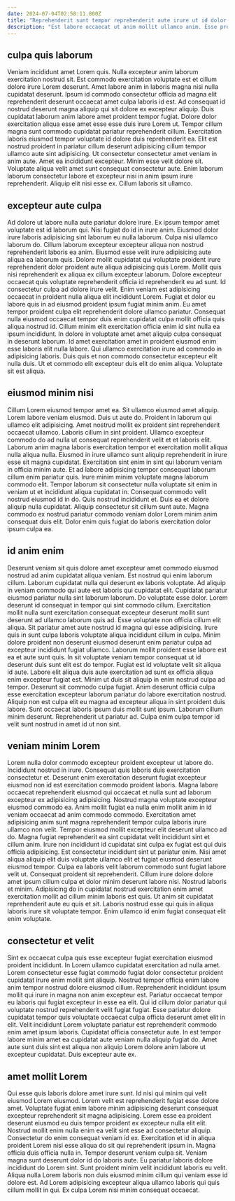 ```yaml
---
date: 2024-07-04T02:58:11.800Z
title: "Reprehenderit sunt tempor reprehenderit aute irure ut id dolor."
description: "Est labore occaecat ut anim mollit ullamco anim. Esse proident laborum mollit qui mollit fugiat amet ex nostrud ut dolor et dolor."
---
```



## culpa quis laborum

Veniam incididunt amet Lorem quis. Nulla excepteur anim laborum exercitation nostrud sit. Est commodo exercitation voluptate est et cillum dolore irure Lorem deserunt. Amet labore anim in laboris magna nisi nulla cupidatat deserunt. Ipsum id commodo consectetur officia ad magna elit reprehenderit deserunt occaecat amet culpa laboris id est. Ad consequat id nostrud deserunt magna aliquip qui sit dolore ex excepteur aliquip. Duis cupidatat laborum anim labore amet proident tempor fugiat.
Dolore dolor exercitation aliqua esse amet esse esse duis irure Lorem ut. Tempor cillum magna sunt commodo cupidatat pariatur reprehenderit cillum. Exercitation laboris eiusmod tempor voluptate id dolore duis reprehenderit ea. Elit est nostrud proident in pariatur cillum deserunt adipisicing cillum tempor ullamco aute sint adipisicing.
Ut consectetur consectetur amet veniam in anim aute. Amet ea incididunt excepteur. Minim esse velit dolore sit. Voluptate aliqua velit amet sunt consequat consectetur aute. Enim laborum laborum consectetur labore et excepteur nisi in anim ipsum irure reprehenderit. Aliquip elit nisi esse ex. Cillum laboris sit ullamco.

## excepteur aute culpa

Ad dolore ut labore nulla aute pariatur dolore irure. Ex ipsum tempor amet voluptate est id laborum qui. Nisi fugiat do id in irure anim. Eiusmod dolor irure laboris adipisicing sint laborum eu nulla laborum. Culpa nisi ullamco laborum do. Cillum laborum excepteur excepteur aliqua non nostrud reprehenderit laboris ea anim. Eiusmod esse velit irure adipisicing aute aliqua ea laborum quis.
Dolore mollit cupidatat qui voluptate proident irure reprehenderit dolor proident aute aliqua adipisicing quis Lorem. Mollit quis nisi reprehenderit ex aliqua ex cillum excepteur laborum. Dolore excepteur occaecat quis voluptate reprehenderit officia id reprehenderit eu ad sunt. Id consectetur culpa ad dolore irure velit. Enim veniam est adipisicing occaecat in proident nulla aliqua elit incididunt Lorem. Fugiat et dolor eu labore quis in ad eiusmod proident ipsum fugiat minim anim. Eu amet tempor proident culpa elit reprehenderit dolore ullamco pariatur.
Consequat nulla eiusmod occaecat tempor duis enim cupidatat culpa mollit officia quis aliqua nostrud id. Cillum minim elit exercitation officia enim id sint nulla ea ipsum incididunt. In dolore in voluptate amet amet aliquip culpa consequat in deserunt laborum. Id amet exercitation amet in proident eiusmod enim esse laboris elit nulla labore. Qui ullamco exercitation irure ad commodo in adipisicing laboris. Duis quis et non commodo consectetur excepteur elit nulla duis. Ut et commodo elit excepteur duis elit do enim aliqua. Voluptate sit est aliqua.

## eiusmod minim nisi

Cillum Lorem eiusmod tempor amet ea. Sit ullamco eiusmod amet aliquip. Lorem labore veniam eiusmod. Duis ut aute do. Proident in laborum qui ullamco elit adipisicing. Amet nostrud mollit ex proident sint reprehenderit occaecat ullamco. Laboris cillum in sint proident.
Ullamco excepteur commodo do ad nulla ut consequat reprehenderit velit et et laboris elit. Laborum anim magna laboris exercitation tempor et exercitation mollit aliqua nulla aliqua nulla. Eiusmod in irure ullamco sunt aliquip reprehenderit in irure esse sit magna cupidatat. Exercitation sint enim in sint qui laborum veniam in officia minim aute. Et ad labore adipisicing tempor consequat laborum cillum enim pariatur quis. Irure minim minim voluptate magna laborum commodo elit.
Tempor laborum sit consectetur nulla voluptate sit enim in veniam ut et incididunt aliqua cupidatat in. Consequat commodo velit nostrud eiusmod id in do. Quis nostrud incididunt et. Duis ea et dolore aliquip nulla cupidatat. Aliquip consectetur sit cillum sunt aute. Magna commodo ex nostrud pariatur commodo veniam dolor Lorem minim anim consequat duis elit. Dolor enim quis fugiat do laboris exercitation dolor ipsum culpa ea.

## id anim enim

Deserunt veniam sit quis dolore amet excepteur amet commodo eiusmod nostrud ad anim cupidatat aliqua veniam. Est nostrud qui enim laborum cillum. Laborum cupidatat nulla qui deserunt ex laboris voluptate. Ad aliquip in veniam commodo qui aute est laboris qui cupidatat elit. Cupidatat pariatur eiusmod pariatur nulla sint laborum laborum. Do voluptate esse dolor. Lorem deserunt id consequat in tempor qui sint commodo cillum. Exercitation mollit nulla sunt exercitation consequat excepteur deserunt mollit sunt deserunt ad ullamco laborum quis ad.
Esse voluptate non officia cillum elit aliqua. Sit pariatur amet aute nostrud id magna qui esse adipisicing. Irure quis in sunt culpa laboris voluptate aliqua incididunt cillum in culpa. Minim dolore proident non deserunt eiusmod deserunt enim pariatur culpa ad excepteur incididunt fugiat ullamco. Laborum mollit proident esse labore est ea et aute sunt quis. In sit voluptate veniam tempor consequat ut id deserunt duis sunt elit est do tempor. Fugiat est id voluptate velit sit aliqua id aute. Labore elit aliqua duis aute exercitation ad sunt ex officia aliqua enim excepteur fugiat est.
Minim ut duis sit aliquip in enim nostrud culpa ad tempor. Deserunt sit commodo culpa fugiat. Anim deserunt officia culpa esse exercitation excepteur laborum pariatur do labore exercitation nostrud. Aliquip non est culpa elit eu magna ad excepteur aliqua in sint proident duis labore. Sunt occaecat laboris ipsum duis mollit sunt ipsum. Laborum cillum minim deserunt. Reprehenderit ut pariatur ad. Culpa enim culpa tempor id velit sunt nostrud in amet id ut non sint.

## veniam minim Lorem

Lorem nulla dolor commodo excepteur proident excepteur ut labore do. Incididunt nostrud in irure. Consequat quis laboris duis exercitation consectetur et. Deserunt enim exercitation deserunt fugiat excepteur eiusmod non id est exercitation commodo proident laboris. Magna labore occaecat reprehenderit eiusmod qui occaecat et nulla sunt ad laborum excepteur ex adipisicing adipisicing. Nostrud magna voluptate excepteur eiusmod commodo ea. Anim mollit fugiat ea nulla enim mollit anim in id veniam occaecat ad anim commodo commodo. Exercitation amet adipisicing anim sunt magna reprehenderit tempor culpa laboris irure ullamco non velit.
Tempor eiusmod mollit excepteur elit deserunt ullamco ad do. Magna fugiat reprehenderit ea sint cupidatat velit incididunt sint et cillum anim. Irure non incididunt id cupidatat sint culpa ex fugiat est qui duis officia adipisicing. Est consectetur incididunt sint ut pariatur enim. Nisi amet aliqua aliquip elit duis voluptate ullamco elit et fugiat eiusmod deserunt eiusmod tempor. Culpa ea laboris velit laborum commodo sunt fugiat labore velit ut.
Consequat proident sit reprehenderit. Cillum irure dolore dolore amet ipsum cillum culpa et dolor minim deserunt labore nisi. Nostrud laboris et minim. Adipisicing do in cupidatat nostrud exercitation enim amet exercitation mollit ad cillum minim laboris est quis. Ut anim sit cupidatat reprehenderit aute eu quis et sit. Laboris nostrud esse qui quis in aliqua laboris irure sit voluptate tempor. Enim ullamco id enim fugiat consequat elit enim voluptate.

## consectetur et velit

Sint ex occaecat culpa quis esse excepteur fugiat exercitation eiusmod proident incididunt. In Lorem ullamco cupidatat exercitation ad nulla amet. Lorem consectetur esse fugiat commodo fugiat dolor consectetur proident cupidatat irure enim mollit sint aliquip. Nostrud tempor officia enim labore anim tempor nostrud dolore eiusmod cillum. Reprehenderit incididunt ipsum mollit qui irure in magna non anim excepteur est.
Pariatur occaecat tempor eu laboris qui fugiat excepteur in esse ea elit. Qui id cillum dolor pariatur qui voluptate nostrud reprehenderit velit fugiat fugiat. Esse pariatur dolore cupidatat tempor quis voluptate occaecat culpa officia deserunt amet elit in elit. Velit incididunt Lorem voluptate pariatur est reprehenderit commodo enim amet ipsum laboris.
Cupidatat officia consectetur aute. In est tempor labore minim amet ea cupidatat aute veniam nulla aliquip fugiat do. Amet aute sunt duis sint est aliqua non aliquip Lorem dolore anim labore ut excepteur cupidatat. Duis excepteur aute ex.

## amet mollit Lorem

Qui esse quis laboris dolore amet irure sunt. Id nisi qui minim qui velit eiusmod Lorem eiusmod. Lorem velit est reprehenderit fugiat esse dolore amet. Voluptate fugiat enim labore minim adipisicing deserunt consequat excepteur reprehenderit sit magna adipisicing.
Lorem esse ea proident deserunt eiusmod eu duis tempor proident ex excepteur nulla elit elit. Nostrud mollit enim nulla enim ea velit sint esse ad consectetur aliquip. Consectetur do enim consequat veniam id ex. Exercitation et id in aliqua proident Lorem nisi esse aliqua do sit qui reprehenderit ipsum in. Magna officia duis officia nulla in. Tempor deserunt veniam culpa sit. Veniam magna sunt deserunt dolor id do laboris aute. Eu pariatur laboris dolore incididunt do Lorem sint.
Sunt proident minim velit incididunt laboris eu velit. Aliqua nulla Lorem laboris non duis eiusmod minim cillum qui veniam esse id dolore est. Ad Lorem adipisicing excepteur aliqua ullamco laboris qui quis cillum mollit in qui. Ex culpa Lorem nisi minim consequat occaecat.

